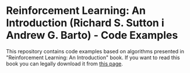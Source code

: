 # Reinforcement Learning: An Introduction (Richard S. Sutton i Andrew G. Barto) - Code Examples

This repository contains code examples based on algorithms presented in "Reinforcement Learning: An Introduction" book.
If you want to read this book you can legally download it from [this page](http://incompleteideas.net/sutton/book/the-book.html).